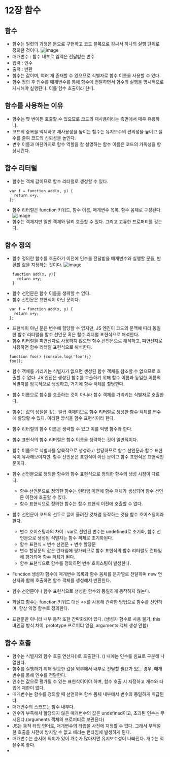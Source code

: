 12장 함수
========

함수
--
- 함수는 일련의 과정은 문으로 구현하고 코드 블록으로 감싸서 하나의 실행 단위로 정의한 것이다.
![image](https://github.com/houony/Javascript-Deep-Dive-Study/assets/99787274/048e5eb4-50fe-4fea-ae03-16553bbb5578)
- 매개변수 : 함수 내부로 입력은 전달받는 변수
- 입력 : 인수
- 출력 : 반환
- 함수는 값이며, 여러 개 존재할 수 있으므로 식별자로 함수 이름을 사용할 수 있다.
- 함수 정의 후 인수를 매개변수를 통해 함수에 전달하면서 함수의 실행을 명시적으로 지시해야 실행된다. 이를 함수 호출이라 한다.

함수를 사용하는 이유
--
- 함수는 몇 번이든 호출할 수 있으므로 코드의 재사용이라는 측면에서 매우 유용하다.
- 코드의 중복을 억제하고 재사용성을 높이는 함수는 유지보수의 편의성을 높이고 실수를 줄여 코드의 신뢰성을 높인다.
- 변수 이름과 마찬가지로 함수 역할을 잘 설명하는 함수 이름은 코드의 가독성을 향상시킨다.

함수 리터럴
--
- 함수는 객체 값이므로 함수 리터럴로 생성할 수 있다.
```
  var f = function add(x, y) {
    return x+y;
  };
```
- 함수 리터럴은 function 키워드, 함수 이름, 매개변수 목록, 함수 몸체로 구성된다.
![image](https://github.com/houony/Javascript-Deep-Dive-Study/assets/99787274/0a6fc69a-6a77-48ce-baf5-5e31eef98e10)
- 함수는 객체지만 일반 객체와 달리 호출할 수 있다. 그리고 고유한 프로퍼티를 갖는다.

함수 정의
--
- 함수 정의란 함수를 호출하기 이전에 인수를 전달받을 매개변수와 실행할 문들, 반환할 값을 지정하는 것이다.
![image](https://github.com/houony/Javascript-Deep-Dive-Study/assets/99787274/9a32b875-f4a4-4846-835b-19274a0516d3)
  ```
  function add(x, y){
    return x+y;
  }
  ```
- 함수 선언문은 함수 이름을 생략할 수 없다.
- 함수 선언문은 표현식이 아닌 문이다.
```
  var f = function add(x, y) {
    return x+y;
  };
```
- 표현식이 아닌 문은 변수에 할당할 수 없지만, JS 엔진이 코드의 문맥에 따라 동일한 함수 리터럴을 함수 선언문 혹은 함수 리터럴 표현식으로 해석한다.
- 함수 리터럴을 피연산자로 사용하지 않으면 함수 선언문으로 해석하고, 피연산자로 사용하면 함수 리터럴 표현식으로 해석한다.
```
  function foo() {console.log('foo');}
  foo();
```
- 함수 객체를 가리키는 식별자가 없으면 생성된 함수 객체를 참조할 수 없으므로 호출할 수 없다. JS 엔진은 생성된 함수를 호출하기 위해 함수 이름과 동일한 이름의 식별자를 암묵적으로 생성하고, 거기에 함수 객체를 할당한다.
- 함수 이름으로 함수를 호출하는 것이 아니라 함수 객체를 가리키는 식별자로 호출한다.

- 함수는 값의 성질을 갖는 일급 객체이므로 함수 리터럴로 생성한 함수 객체를 변수에 할당할 수 있다. 이러한 방식을 함수 표현식이라 한다.
- 함수 리터럴의 함수 이름은 생략할 수 있고 이를 익명 함수라 한다.
- 함수 표현식의 함수 리터럴은 함수 이름을 생략하는 것이 일반적이다.
- 함수 이름으로 식별자를 암묵적으로 생성하고 할당하므로 함수 선언문과 함수 표현식이 유사해보이지만, 함수 선언문은 표현식이 아닌 문이고 함수 표현식은 표현식인 문이다.

- 함수 선언문으로 정의한 함수와 함수 표현식으로 정의한 함수의 생성 시점이 다르다.
  - 함수 선언문으로 정의한 함수는 런타임 이전에 함수 객체가 생성되어 함수 선언문 이전에 호출할 수 있다.
  - 함수 표현식으로 정의한 함수는 함수 표현식 이전에 호출할 수 없다.
- 함수 선언문이 코드의 선두로 끌어 올려진 것처럼 동작하는 것을 함수 호이스팅이라 한다.
  - 변수 호이스팅과의 차이 : var로 선언된 변수는 undefined로 초기화, 함수 선언문으로 생성된 식별자는 함수 객체로 초기화된다.
  - 함수 표현식 = 변수 선언문 + 변수 할당문
  - 변수 할당문의 값은 런타임에 평가되므로 함수 표현식의 함수 리터럴도 런타임에 평가되어 함수 객체가 된다.
  - 함수 표현식으로 함수를 정의하면 변수 호이스팅이 발생한다.
 
- Function 생성자 함수에 매개변수 목록과 함수 몸체를 문자열로 전달하며 new 연산자와 함께 호출하면 함수 객체를 생성해서 반환한다.
- 함수 선언문이나 함수 표현식으로 생성한 함수와 동일하게 동작하지 않는다.

- 화살표 함수는 function 키워드 대신 =>를 사용해 간략한 방법으로 함수를 선언하며, 항상 익명 함수로 정의한다.
- 표현뿐만 아니라 내부 동작 또한 간략화되어 있다. (생성자 함수로 사용 불가, this 바인딩 방식 차이, prototype 프로퍼티 없음, arguments 객체 생성 안함)

함수 호출
--
- 함수는 식별자와 함수 호출 연산자()로 호출한다. () 내에는 인수를 쉼표로 구분해 나열한다.
- 함수를 실행하기 위해 필요한 값을 외부에서 내부로 전달할 필요가 있는 경우, 매개변수를 통해 인수를 전달한다.
- 인수는 값으로 평가될 수 있는 표현식이어야 하며, 함수 호출 시 지정하고 개수와 타입에 제한이 없다.
- 매개변수는 함수를 정의할 때 선언하며 함수 몸체 내부에서 변수와 동일하게 취급된다.
- 매개변수의 스코프는 함수 내부다.
- 인수가 부족해서 할당되지 않은 매개변수의 값은 undefined이고, 초과된 인수는 무시된다.(arguments 객체의 프로퍼티로 보관된다)
- JS는 동적 타입 언어로, 매개변수의 타입을 사전에 지정할 수 없다. 그래서 부적절한 호출을 사전에 방지할 수 없고 에러는 런타임에 발생하게 된다.
- 매개변수는 순서에 의미가 있어 개수가 많아지면 유지보수성이 나빠진다. 개수는 적을수록 좋다.
- 
